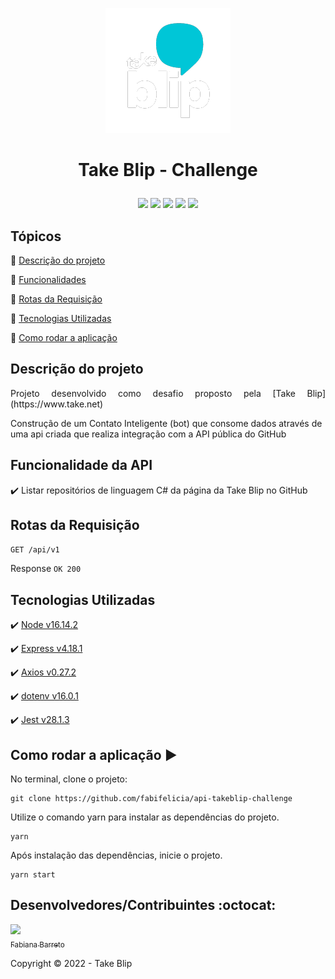 <p align='center'>
  <img src='./assets/take-image.png'/> 
</p>

<h1 align='center'>

   Take Blip - Challenge
</h1>

<p align='center'>
  <img src='https://img.shields.io/badge/yarn-v1.22.15-blue'/>
  <img src="https://img.shields.io/badge/node-v16.14.2-blue"/>
  <img src="https://img.shields.io/badge/express-v4.18.1-blue"/>
  <img src="https://img.shields.io/badge/dotenv-v16.0.1-blue"/>
  <img src="https://img.shields.io/badge/status-concluido-green"/>
</p>

## Tópicos

:small_blue_diamond: [Descrição do projeto](#descrição-do-projeto)

:small_blue_diamond: [Funcionalidades](#funcionalidades)

:small_blue_diamond: [Rotas da Requisição](#rotas-da-requisição)

:small_blue_diamond: [Tecnologias Utilizadas](#tecnologias-utilizadas)

:small_blue_diamond: [Como rodar a aplicação](#como-rodar-a-aplicação-arrow_forward)

## Descrição do projeto 

<p align="justify">
  Projeto desenvolvido como desafio proposto pela [Take Blip](https://www.take.net) 

  Construção de um Contato Inteligente (bot) que consome dados através de uma api criada que realiza integração com a API pública do GitHub
</p>

## Funcionalidade da API

:heavy_check_mark: Listar repositórios de linguagem C# da página da Take Blip no GitHub

## Rotas da Requisição

`GET /api/v1`

Response
`OK 200`

## Tecnologias Utilizadas

:heavy_check_mark: [Node v16.14.2](https://nodejs.org/en/download/)

:heavy_check_mark: [Express v4.18.1](https://www.npmjs.com/package/express)

:heavy_check_mark: [Axios v0.27.2](https://www.npmjs.com/package/axios)

:heavy_check_mark: [dotenv v16.0.1](https://www.npmjs.com/package/dotenv)

:heavy_check_mark: [Jest v28.1.3](https://jestjs.io/pt-BR/)

## Como rodar a aplicação :arrow_forward:

No terminal, clone o projeto: 

```
git clone https://github.com/fabifelicia/api-takeblip-challenge
```

Utilize o comando yarn para instalar as dependências do projeto.

```
yarn
```

Após instalação das dependências, inicie o projeto.

```
yarn start

```
## Desenvolvedores/Contribuintes :octocat:

[<img src="https://avatars.githubusercontent.com/u/39680930?v=4" width=115><br><sub>Fabiana Barreto</sub>](https://github.com/fabifelicia)

Copyright :copyright: 2022 - Take Blip
